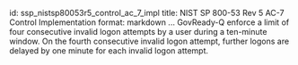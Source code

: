 id: ssp_nistsp80053r5_control_ac_7_impl
title: NIST SP 800-53 Rev 5 AC-7 Control Implementation
format: markdown
...
GovReady-Q enforce a limit of four consecutive invalid logon attempts by a user during a ten-minute window. On the fourth consecutive invalid logon attempt, further logons are delayed by one minute for each invalid logon attempt.
